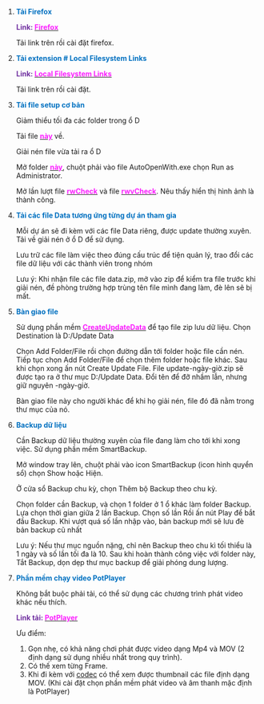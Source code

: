 1. <span style="font-weight:bold; color:rgb(0, 112, 192)">Tải Firefox</span>


   <span style="font-weight:bold; color:rgb(112, 48, 160)">Link: </span>[<span style="font-weight:bold; color:rgb(251, 31, 255)">Firefox</span>](https://www.mozilla.org/en-US/firefox/download/thanks/)


   Tải link trên rồi cài đặt firefox.


1. <span style="font-weight:bold; color:rgb(0, 112, 192)">Tải extension # Local Filesystem Links</span>


   <span style="font-weight:bold; color:rgb(112, 48, 160)">Link: </span>[<span style="font-weight:bold; color:rgb(251, 31, 255)">Local Filesystem Links</span>](https://addons.mozilla.org/en-US/firefox/addon/local-filesystem-links/)


   Tải link trên rồi cài đặt. 


1. <span style="font-weight:bold; color:rgb(0, 112, 192)">Tải file setup cơ bản</span>


   Giảm thiểu tối đa các folder trong ổ D


   Tải file [<span style="font-weight:bold; color:rgb(251, 31, 255)">này</span>](https://drive.google.com/file/d/1cKcr7vYIGSbV-v775Z0RFF4M0pbqh9az/view?usp=drive_link) về.


   Giải nén file vừa tải ra ổ D


   Mở folder [<span style="font-weight:bold; color:rgb(251, 31, 255)">này</span>](file:///D:%5CApps%5CAutoOpenWith%5Cdist), chuột phải vào file AutoOpenWith.exe chọn Run as Administrator.


   Mở lần lượt file [<span style="font-weight:bold; color:rgb(251, 31, 255)">rwCheck</span>](file:///D:%5CApps%5CAutoOpenWith%5Ctest%5CrwCheck.rw) và file [<span style="font-weight:bold; color:rgb(251, 31, 255)">rwvCheck</span>](file:///D:%5CApps%5CAutoOpenWith%5Ctest%5CrwvCheck.rwv). Nêu thấy hiển thị hình ảnh là thành công.


4. <span style="font-weight:bold; color:rgb(0, 112, 192)">Tải các file Data tương ứng từng dự án tham gia</span>


   Mỗi dự án sẽ đi kèm với các file Data riêng, được update thường xuyên. Tải về giải nén ở ổ D để sử dụng.


   Lưu trữ các file làm việc theo đúng cấu trúc để tiện quản lý, trao đổi các file dữ liệu với các thành viên trong nhóm


   Lưu ý: Khi nhận file các file data.zip, mở vào zip để kiểm tra file trước khi giải nén, đề phòng trường hợp trùng tên file mình đang làm, đè lên sẽ bị mất.


5. <span style="font-weight:bold; color:rgb(0, 112, 192)">Bàn giao file</span>


   Sử dụng phần mềm [<span style="font-weight:bold; color:rgb(251, 31, 255)">CreateUpdateData</span>](file:///D:%5CApps%5CUpdate%20Data%20Create%5Cdist%5CCreateUpdateData%5CCreateUpdateData.exe) để tạo file zip lưu dữ liệu. Chọn Destination là D:/Update Data


   Chọn Add Folder/File rồi chọn đường dẫn tới folder hoặc file cần nén. Tiếp tục chọn Add Folder/File để chọn thêm folder hoặc file khác. Sau khi chọn xong ấn nút Create Update File. File update-ngày-giờ.zip sẽ được tạo ra ở thư mục D:/Update Data. Đổi tên để đỡ nhầm lẫn, nhưng giữ nguyên -ngày-giờ.


   Bàn giao file này cho người khác để khi họ giải nén, file đó đã nằm trong thư mục của nó.


6. <span style="font-weight:bold; color:rgb(0, 112, 192)">Backup dữ liệu</span> 


   Cần Backup dữ liệu thường xuyên của file đang làm cho tới khi xong việc. Sử dụng phần mềm SmartBackup. 


   Mở window tray lên, chuột phải vào icon SmartBackup (icon hình quyển sổ) chọn Show hoặc Hiện.


   Ở cửa sổ Backup chu kỳ, chọn Thêm bộ Backup theo chu kỳ.


   Chọn folder cần Backup, và chọn 1 folder ở 1 ổ khác làm folder Backup. Lựa chọn thời gian giữa 2 lần Backup. Chọn số lần Rồi ấn nút Play để bắt đầu Backup. Khi vượt quá số lần nhập vào, bản backup mới sẽ lưu đè bản backup cũ nhất


   Lưu ý: Nếu thư mục nguồn nặng, chỉ nên Backup theo chu kì tối thiểu là 1 ngày và số lần tối đa là 10. Sau khi hoàn thành công việc với folder này, Tắt Backup, dọn dẹp thư mục backup để giải phóng dung lượng.


7. <span style="font-weight:bold; color:rgb(0, 112, 192)">Phần mềm chạy video PotPlayer</span>


   Không bắt buộc phải tải, có thể sử dụng các chương trình phát video khác nếu thích.


   <span style="font-weight:bold; color:rgb(112, 48, 160)">Link tải: </span>[<span style="font-weight:bold; color:rgb(251, 31, 255)">PotPlayer</span>](https://potplayer.org/en/potplayer-installer.html)


   Ưu điểm: 
   1. Gọn nhẹ, có khả năng chơi phát được video dạng Mp4 và MOV (2 định dạng sử dụng nhiều nhất trong quy trình). 
   2. Có thế xem từng Frame.
   3. Khi đi kèm với [codec](https://codecguide.com/download_kl.htm) có thể xem được thumbnail các file định dạng MOV. (Khi cài đặt chọn phần mềm phát video và âm thanh mặc định là PotPlayer)
   
